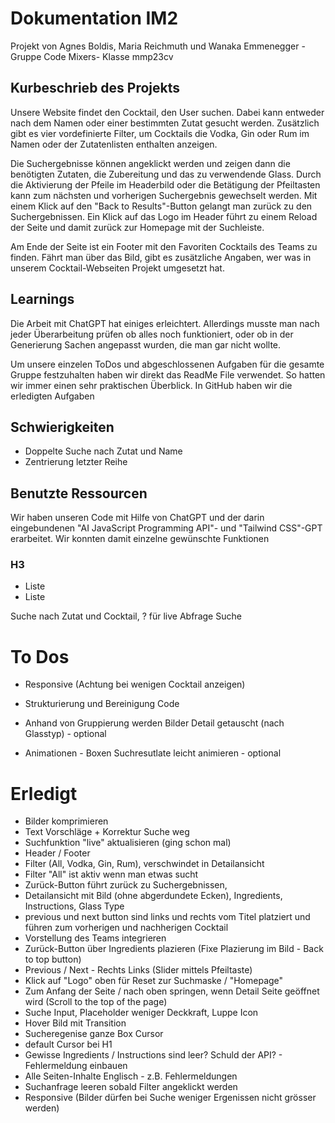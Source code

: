 # Dokumentation IM2
Projekt von Agnes Boldis, Maria Reichmuth und Wanaka Emmenegger - Gruppe Code Mixers- Klasse mmp23cv

## Kurbeschrieb des Projekts
Unsere Website findet den Cocktail, den User suchen. Dabei kann entweder nach dem Namen oder einer bestimmten Zutat gesucht werden. Zusätzlich gibt es vier vordefinierte Filter, um Cocktails die Vodka, Gin oder Rum im Namen oder der Zutatenlisten enthalten anzeigen.
 
Die Suchergebnisse können angeklickt werden und zeigen dann die benötigten Zutaten, die Zubereitung und das zu verwendende Glass. Durch die Aktivierung der Pfeile im Headerbild oder die Betätigung der Pfeiltasten kann zum nächsten und vorherigen Suchergebnis gewechselt werden. Mit einem Klick auf den "Back to Results"-Button gelangt man zurück zu den Suchergebnissen. Ein Klick auf das Logo im Header führt zu einem Reload der Seite und damit zurück zur Homepage mit der Suchleiste.
 
Am Ende der Seite ist ein Footer mit den Favoriten Cocktails des Teams zu finden. Fährt man über das Bild, gibt es zusätzliche Angaben, wer was in unserem Cocktail-Webseiten Projekt umgesetzt hat.

## Learnings
Die Arbeit mit ChatGPT hat einiges erleichtert. Allerdings musste man nach jeder Überarbeitung prüfen ob alles noch funktioniert, oder ob in der Generierung Sachen angepasst wurden, die man gar nicht wollte.

Um unsere einzelen ToDos und abgeschlossenen Aufgaben für die gesamte Gruppe festzuhalten haben wir direkt das ReadMe File verwendet. So hatten wir immer einen sehr praktischen Überblick. In GitHub haben wir die erledigten Aufgaben

## Schwierigkeiten
- Doppelte Suche nach Zutat und Name
- Zentrierung letzter Reihe

## Benutzte Ressourcen
Wir haben unseren Code mit Hilfe von ChatGPT und der darin eingebundenen "AI JavaScript Programming API"- und "Tailwind CSS"-GPT erarbeitet. Wir konnten damit einzelne gewünschte Funktionen

### H3
- Liste
- Liste


Suche nach Zutat und Cocktail, ? für live Abfrage Suche

# To Dos

- Responsive (Achtung bei wenigen Cocktail anzeigen)

- Strukturierung und Bereinigung Code

- Anhand von Gruppierung werden Bilder Detail getauscht (nach Glasstyp) - optional
- Animationen - Boxen Suchresutlate leicht animieren - optional


# Erledigt
- Bilder komprimieren
- Text Vorschläge + Korrektur Suche weg
- Suchfunktion "live" aktualisieren (ging schon mal)
- Header / Footer
- Filter (All, Vodka, Gin, Rum), verschwindet in Detailansicht
- Filter "All" ist aktiv wenn man etwas sucht
- Zurück-Button führt zurück zu Suchergebnissen,
- Detailansicht mit Bild (ohne abgerdundete Ecken), Ingredients, Instructions, Glass Type
- previous und next button sind links und rechts vom Titel platziert und führen zum vorherigen und nachherigen Cocktail
- Vorstellung des Teams integrieren
- Zurück-Button über Ingredients plazieren (Fixe Plazierung im Bild - Back to top button)
- Previous / Next - Rechts Links (Slider mittels Pfeiltaste)
- Klick auf "Logo" oben für Reset zur Suchmaske / "Homepage"
- Zum Anfang der Seite / nach oben springen, wenn Detail Seite geöffnet wird (Scroll to the top of the page)
- Suche Input, Placeholder weniger Deckkraft, Luppe Icon
- Hover Bild mit Transition
- Sucheregenise ganze Box Cursor
- default Cursor bei H1
- Gewisse Ingredients / Instructions sind leer? Schuld der API? - Fehlermeldung einbauen
- Alle Seiten-Inhalte Englisch - z.B. Fehlermeldungen
- Suchanfrage leeren sobald Filter angeklickt werden
- Responsive (Bilder dürfen bei Suche weniger Ergenissen nicht grösser werden)